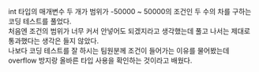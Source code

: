 int 타입의 매개변수 두 개가 범위가 -50000 ~ 50000의 조건인 두 수의 차를 구하는 코딩 테스트를 풀었다.   
처음엔 조건의 범위가 너무 커서 안넣어도 되겠지라고 생각했는데 풀고 나서는 제대로 통과했다는 생각은 들지 않았다.   
나보다 코딩 테스트를 잘 하시는 팀원분께 조건이 들어가는 이유를 물어봤는데 overflow 방지랑 올바른 타입 사용을 확인하는 것이라고 배웠다.   
   
